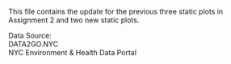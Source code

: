 This file contains the update for the previous three static plots in Assignment 2 and two new static plots.

Data Source: \
DATA2GO.NYC \
NYC Environment & Health Data Portal
